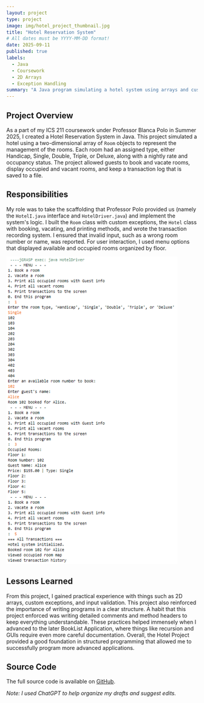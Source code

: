 ```yaml
---
layout: project
type: project
image: img/hotel_project_thumbnail.jpg
title: "Hotel Reservation System"
# All dates must be YYYY-MM-DD format!
date: 2025-09-11
published: true
labels:
  - Java
  - Coursework
  - 2D Arrays
  - Exception Handling
summary: "A Java program simulating a hotel system using arrays and custom exceptions."
---
```



## Project Overview
As a part of my ICS 211 coursework under Professor Blanca Polo in Summer 2025, I created a Hotel Reservation System in Java. This project simulated a hotel using a two-dimensional array of `Room` objects to represent the management of the rooms. Each room had an assigned type, either Handicap, Single, Double, Triple, or Deluxe, along with a nightly rate and occupancy status. The project allowed guests to book and vacate rooms, display occupied and vacant rooms, and keep a transaction log that is saved to a file.

## Responsibilities
My role was to take the scaffolding that Professor Polo provided us (namely the `HotelI.java` interface and `HotelDriver.java`) and implement the system's logic. I built the `Room` class with custom exceptions, the `Hotel` class with booking, vacating, and printing methods, and wrote the transaction recording system. I ensured that invalid input, such as a wrong room number or name, was reported. For user interaction, I used menu options that displayed available and occupied rooms organized by floor. 

<img src="/img/hotel_project_flow.png" alt="Hotel Reservation System Flow" width="450"/>

## Lessons Learned
From this project, I gained practical experience with things such as 2D arrays, custom exceptions, and input validation. This project also reinforced the importance of writing programs in a clear structure. A habit that this project enforced was writing detailed comments and method headers to keep everything understandable. These practices helped immensely when I advanced to the later BookList Application, where things like recursion and GUIs require even more careful documentation. Overall, the Hotel Project provided a good foundation in structured programming that allowed me to successfully program more advanced applications.


## Source Code

The full source code is available on [GitHub](https://github.com/tylornb/hotel-booking-system).


*Note: I used ChatGPT to help organize my drafts and suggest edits.*
